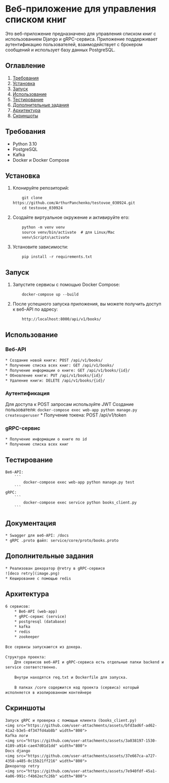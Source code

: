 # Веб-приложение для управления списком книг

Это веб-приложение предназначено для управления списком книг с использованием Django и gRPC-сервиса. Приложение поддерживает аутентификацию пользователей, взаимодействует с брокером сообщений и использует базу данных PostgreSQL.

## Оглавление

1. [Требования](#требования)
2. [Установка](#установка)
3. [Запуск](#запуск)
4. [Использование](#использование)
5. [Тестирование](#тестирование)
6. [Дополнительные задания](#дополнительные-задания)
7. [Архитектура](#архитектура)
8. [Скриншоты](#скриншоты)

## Требования

- Python 3.10
- PostgreSQL
- Kafka
- Docker и Docker Compose

## Установка

1. Клонируйте репозиторий:
    ```
        git clone https://github.com/ArthurPanchenko/testovoe_030924.git
        cd testovoe_030924
    ```
2. Создайте виртуальное окружение и активируйте его:
    ```
        python -m venv venv
        source venv/bin/activate  # для Linux/Mac
        venv\Scripts\activate
    ```
3. Установите зависимости:
    ```
        pip install -r requirements.txt
    ```

## Запуск

1. Запустите сервисы с помощью Docker Compose:
    ```
        docker-compose up --build
    ```
2. После успешного запуска приложения, вы можете получить доступ к веб-API по адресу:
    ```
        http://localhost:8000/api/v1/books/
    ```

## Использование

### Веб-API

    * Создание новой книги: POST /api/v1/books/
    * Получение списка всех книг: GET /api/v1/books/
    * Получение информации о книге: GET /api/v1/books/{id}/
    * Обновление книги: PUT /api/v1/books/{id}/
    * Удаление книги: DELETE /api/v1/books/{id}/

### Аутентификация
Для доступа к POST запросам используйте JWT
    Создание пользователя:
        ```
            docker-compose exec web-app python manage.py createsuperuser
        ```
    * Получение токена: POST /api/v1/token

### gRPC-сервис

    * Получение информации о книге по id
    * Получение списка всех книг

## Тестирование
    Веб-API:
        ```
            docker-compose exec web-app python manage.py test
        ```
    gRPC:
        ```
            docker-compose exec service python books_client.py
        ```

## Документация 
    * Swagger для веб-API: /docs
    * gRPC .proto файл: service/core/proto/books.proto

## Дополнительные задания
    * Реализован декоратор @retry в gRPC-сервисе
    ![deco retry](image.png)
    * Кеширование с помощью redis

## Архитектура
    6 сервисов:
        * Веб-API (web-app)
        * gRPC-сервис (service)
        * postgresql (database)
        * kafka
        * redis
        * zookeeper
    
    Все сервисы запускаются из докера.

    Структура проекта:
        Для сервисов веб-API и gRPC-сервиса есть отдельные папки backend и service соответственно.

        Внутри находятся req.txt и Dockerfile для запуска. 

        В папках /core содержится код проекта (сервиса) который исполняется в изолированном контейнере

## Скриншоты
    Запуск gRPC и проверка с помощью клиента (books_client.py)
    <img src="https://github.com/user-attachments/assets/bfd3ad6f-ad62-41a2-b3e5-4f347fd4ab8b" width="800">
    Kafka логи
    <img src="https://github.com/user-attachments/assets/3a038197-1530-4189-a914-cae47d01d1dd" width="800">
    Docs django
    <img src="https://github.com/user-attachments/assets/37e667ca-a727-4358-a485-0c15b21ff216" width="800">
    Декоратор retry
    <img src="https://github.com/user-attachments/assets/7e940fdf-45a1-4a06-991c-f4b62ecfc26b" width="800">




